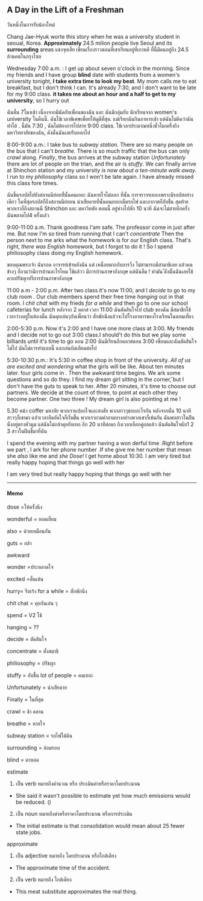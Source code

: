 ## A Day in the Lift of a Freshman
วันหนึ่งในการรับน้องใหม่


Chang Jae-Hyuk worte this story when he was a university student in seoual, Korea.
**Approximately** 24.5 milion people live Seoul and its **surrounding** areas
แชงจุยเฮีย เขียนเรื่องราวตอนที่เขาเรียนอยู่ที่เกาหลี ที้นี้มีคนอยู่ถึง 24.5 ล้านคนในกรุงโซล


Wednesday
7:00 a.m. : I get up about seven o'clock in the morning.
Since my friends and I have group **blind** date with students from a women's university tonight, **I take extra time to look my best**. My mom calls me to eat breakfast, but I don't think I can. It's  already 7:30, and I don't want to be late for my 9:00 class. **it takes me about an hour and a half to get to my university**, so I hurry out

 ฉันตื่น 7โมงเช้า เนื่องจากมีนัดกับเพื่อนของฉัน  และ ฉันมีกลุ่มกับ นักเรียนจาก women's university ในคืนนี้. ฉันใช้เวลาพิเศษเพื่อยให้ดูดีที่สุด. แม่เรียกฉันกินอาหารเช้า แต่ฉันไม่คิดว่าฉันทำได้ . นี้มัน 7:30 , ฉันไม่ต้องการไปสาย 9:00 class. ใช้เวลาประมาณหนึ่งชั่วโมงครึ่งถึงมหาวิทยาลัยของฉัน, ดังนั้นฉันเลยรีบออกไป

8:00-9:00 a.m.: I take bus to *subway station*. There are so many people on the bus that I can't *breathe*. There is so much traffic that the bus can only *crawl* along. *Finally*, the bus arrives at the subway station
*Unfortunately*  there are lot of people  on the trian, and the air is *stuffy*. We can finally arrive at Shinchon station and my university *is now about a ten-minute walk away*. I run to my *philiosophy*  class so I won't be late again. I have already missed this class fore times.

ฉันขึ้นรถบัสไปยังสถานนีย่อยที่่นั้นคนเยอะ ฉันหายใจไม่ออก  ที่นั้น การจราจรเยอะเพราะมีรถบัสอย่างเดียว
ในที่สุดรถบัสก็ถึงสถานนีย่อยน น่าเสียดายที่นั้นคนเยอะเต็มรถไฟ และอากาศก็อับชื่น
สุดท้ายพวกเราก็ถึงสถานนี Shinchon  และ มหาวิทลัย ตอนนี้ อยู่ห่างไปสัก 10 นาที ฉันจะไม่สายอีกครั้ง
ฉันพลาดไป4 ครั้งแล้ว

9:00-11:00 a.m. Thank goodness I'am safe. The professor come in just after me. But now I'm so tired from running that I can't *concentrate*
Then the person next to me arks what the homework is for our English class. That's right, *there was English homework*, but I forgot to do it ! So I spend philiosophy class doing my English homework.


ขอบคุณพระเจ้า ฉันรอด อาจารย์เข้าหลังฉัน แต่ เหนื่อยมากกับการวิ่ง ไม่สามารถมีสามาธิเลย แล้วคนข้างๆ ก็ถามว่ามีการบ้านอะไรไหม ใช้แล้วว มีการบ้านภาษาอังกฤษ แต่ฉันลืม ! ทำมัน
ัดังนั้นฉันเลยใช้คาบปรัชญาทำีการบ้านภาษาอังกฤษ

11:00 a.m - 2:00 p.m.
After two class it's now 11:00, and I *decide* to
go to my club room . Our club members spend their free time *hanging* out in that room. I *chit chat* with my frieds *for a while* and then go to one our school cafeterias for lunch
หลังจาก 2 คลาส เวลา 11:00 ฉันตัดสินใจไป club ของฉัน มีสมาชิกใช้เวลาว่างอยู่ในห้องนั้น ฉันคุยเล่นๆกับเพื่อนว่า สักพักนึงแล้วจะไปโรงอาหารของโรงเรียนในตอนเที่ยง

2:00-5:30 p.m. Now it's 2:00 and I have one more class at 3:00. My friends and I decide not to go out 3:00 class.I should't do this but we play some billiards until it's time to go
ตอน 2:00 ฉันมีเรียนอีกคลาสตอน 3:00 เพื่อนและฉันตัดสินใจไม่ไป ฉันไม่ควรทำแบบนี้ และเล่นบิลเลียดต่อไป

5:30-10:30 p.m.: It's 5:30 in coffee shop in front of the university. *All of us are excited and wondering* what the girls will be like. About ten minutes later. four girls come in . Then the awkward time begins. We ark some questions and so do they. I find my dream girl sitting in the corner,
ิbut I don't have the guts to speak to her. After 20 minutes, it's time to choose out partners. We decide at the count of three, to point at each other they become partner. One two three ! My dream girl is also pointing at me !

5.30 หน้า coffer มหาลัย พวกเราแปลกใจและสงสัย พวกสาวๆชอบอะไรกัน หลังจากนั้น 10 นาที สาวๆก็เขามา แล้วเวลาอึดอัดใจก็เริ่มขึ้น พวกเราถามคำถามบางอย่างพวกเขาก็เช่นกัน ฉันพบสาวในฝันนั่งอยู่ตรงหัวมุม แต่ฉันไม่กล้าคุยกับเทอ อีก 20 นาทีต่อมา ถึงเวลาเลือกคู่อลแล้ว ฉันตัดสินใจนับ1 2 3 สาวในฝันชี้มาที่ฉัน

I spend the evening with my partner having a won derful time .Right before we part , I ark for her phone number .If she give me her number that mean she *also* like me and *she Dose!*
 I get home about 10:30. I am very tired but really happy hoping that things go well with her

I am very tired but really happy hoping that things go well with her

-----
#### Memo
dose =ให้ครั้งนึง

 wonderful = ยอดเยี่ยม

 also = ด้วยเหมือนกัน

guts = กล้า

awkward

wonder =ประหลาดใจ

excited =ตื่นเต้น

hurry= รีบเร้ง
for a while = สักพักนึง

chit chat = คุยกันเล่น ๆ

 spend = V2 ใช้

hanging  = ??

decide = ตัดสินใจ

concentrate = ตั้งสมาธิ

philiosophy = ปรัชญา

stuffy = อับชื้น
lot of people  = คนเยอะ

Unfortunately = น่าเสียดาย

Finally = ในที่สุด

crawl = ช้า คลาน

breathe = หายใจ

subway station = รถไฟใต้ดิน

surrounding = ล้อมรอบ

blind = ตาบอด

estimate
1. เป็น verb หมายถึงคำนวณ หรือ ประเมินค่าหรือราคาโดยประมาณ
  - She said it wasn't possible to estimate yet how much emissions would be reduced.  ()

2. เป็น noun หมายถึงค่าหรือราคาโดยประมาณ หรือการประเมิน
  - The initial estimate is that consolidation would mean about 25 fewer state jobs.

approximate

1. เป็น adjective หมายถึง โดยประมาณ หรือใกล้เคียง
  - The approximate time of the accident.
2. เป็น verb หมายถึง ใกล้เคียง
  - This meat substitute approximates the real thing.
